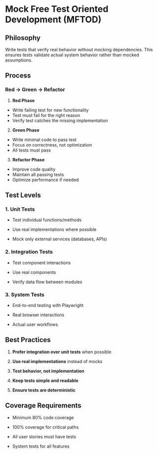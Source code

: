 # Mock Free Test Oriented Development (MFTOD)

## Philosophy

Write tests that verify real behavior without mocking dependencies. This ensures tests validate actual system behavior rather than mocked assumptions.

## Process

### Red → Green → Refactor

1. **Red Phase**
  - Write failing test for new functionality
  - Test must fail for the right reason
  - Verify test catches the missing implementation

2. **Green Phase**
  - Write minimal code to pass test
  - Focus on correctness, not optimization
  - All tests must pass

3. **Refactor Phase**
  - Improve code quality
  - Maintain all passing tests
  - Optimize performance if needed

## Test Levels

### 1. Unit Tests

- Test individual functions/methods

- Use real implementations where possible

- Mock only external services (databases, APIs)

### 2. Integration Tests

- Test component interactions

- Use real components

- Verify data flow between modules

### 3. System Tests

- End-to-end testing with Playwright

- Real browser interactions

- Actual user workflows

## Best Practices

1. **Prefer integration over unit tests** when possible

2. **Use real implementations** instead of mocks

3. **Test behavior, not implementation**

4. **Keep tests simple and readable**

5. **Ensure tests are deterministic**

## Coverage Requirements

- Minimum 80% code coverage

- 100% coverage for critical paths

- All user stories must have tests

- System tests for all features
